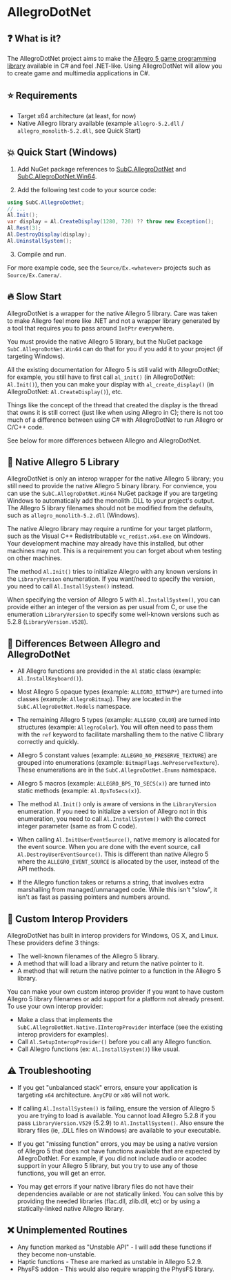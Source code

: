 # AllegroDotNet

## :question: What is it?

The AllegroDotNet project aims to make the [Allegro 5 game programming library](https://liballeg.org/) available in C# and feel .NET-like.
Using AllegroDotNet will allow you to create game and multimedia applications in C#.

## :star: Requirements

* Target x64 architecture (at least, for now)
* Native Allegro library available (example `allegro-5.2.dll` / `allegro_monolith-5.2.dll`, see Quick Start)

## :boom: Quick Start (Windows)

1) Add NuGet package references to [SubC.AllegroDotNet](https://www.nuget.org/packages/SubC.AllegroDotNet) and [SubC.AllegroDotNet.Win64](https://www.nuget.org/packages/SubC.AllegroDotNet.Win64).

2) Add the following test code to your source code:

```C#
using SubC.AllegroDotNet;
// ...
Al.Init();
var display = Al.CreateDisplay(1280, 720) ?? throw new Exception();
Al.Rest(3);
Al.DestroyDisplay(display);
Al.UninstallSystem();
```

3) Compile and run.

For more example code, see the `Source/Ex.<whatever>` projects such as `Source/Ex.Camera/`.

## :fire: Slow Start

AllegroDotNet is a wrapper for the native Allegro 5 library. Care was taken to make Allegro feel more like .NET and not a wrapper library generated by a tool that requires you to pass around `IntPtr` everywhere.

You must provide the native Allegro 5 library, but the NuGet package `SubC.AllegroDotNet.Win64` can do that for you if you add it to your project (if targeting Windows).

All the existing documentation for Allegro 5 is still valid with AllegroDotNet; for example, you still have to first call `al_init()` (in AllegroDotNet: `Al.Init()`), then you can make your display with `al_create_display()` (in AllegroDotNet: `Al.CreateDisplay()`), etc.

Things like the concept of the thread that created the display is the thread that owns it is still correct (just like when using Allegro in C); there is not too much of a difference between using C# with AllegroDotNet to run Allegro or C/C++ code.

See below for more differences between Allegro and AllegroDotNet.

## :floppy_disk: Native Allegro 5 Library

AllegroDotNet is only an interop wrapper for the native Allegro 5 library; you still need to provide the native Allegro 5 binary library. For convience, you can use the `SubC.AllegroDotNet.Win64` NuGet package if you are targeting Windows to automatically add the monolith .DLL to your project's output.
The Allegro 5 library filenames should not be modified from the defaults, such as `allegro_monolith-5.2.dll` (Windows).

The native Allegro library may require a runtime for your target platform, such as the Visual C++ Redistributable `vc_redist.x64.exe` on Windows. Your development machine may already have this installed, but other machines may not.
This is a requirement you can forget about when testing on other machines.

The method `Al.Init()` tries to initialize Allegro with any known versions in the `LibraryVersion` enumeration. If you want/need to specify the version, you need to call `Al.InstallSystem()` instead.

When specifying the version of Allegro 5 with `Al.InstallSystem()`, you can provide either an integer of the version as per usual from C, or use the enumeration `LibraryVersion` to specify some well-known versions such as 5.2.8 (`LibraryVersion.V528`).

## :newspaper: Differences Between Allegro and AllegroDotNet

* All Allegro functions are provided in the `Al` static class (example: `Al.InstallKeyboard()`).

* Most Allegro 5 opaque types (example: `ALLEGRO_BITMAP*`) are turned into classes (example: `AllegroBitmap`). They are located in the `SubC.AllegroDotNet.Models` namespace.

* The remaining Allegro 5 types (example: `ALLEGRO_COLOR`) are turned into structures (example: `AllegroColor`). You will often need to pass them with the `ref` keyword to facilitate marshalling them to the native C library correctly and quickly.

* Allegro 5 constant values (example: `ALLEGRO_NO_PRESERVE_TEXTURE`) are grouped into enumerations (example: `BitmapFlags.NoPreserveTexture`). These enumerations are in the `SubC.AllegroDotNet.Enums` namespace.

* Allegro 5 macros (example: `ALLEGRO_BPS_TO_SECS(x)`) are turned into static methods (example: `Al.BpsToSecs(x)`).

* The method `Al.Init()` only is aware of versions in the `LibraryVersion` enumeration. If you need to initialize a version of Allegro not in this enumeration, you need to call `Al.InstallSystem()` with the correct integer parameter (same as from C code).

* When calling `Al.InitUserEventSource()`, native memory is allocated for the event source. When you are done with the event source, call `Al.DestroyUserEventSource()`. This is different than native Allegro 5 where the `ALLEGRO_EVENT_SOURCE` is allocated by the user, instead of the API methods.

* If the Allegro function takes or returns a string, that involves extra marshalling from managed/unmanaged code. While this isn't "slow", it isn't as fast as passing pointers and numbers around.

## :memo: Custom Interop Providers

AllegroDotNet has built in interop providers for Windows, OS X, and Linux. These providers define 3 things:

* The well-known filenames of the Allegro 5 library.
* A method that will load a library and return the native pointer to it.
* A method that will return the native pointer to a function in the Allegro 5 library.

You can make your own custom interop provider if you want to have custom Allegro 5 library filenames or add support for a platform not already present.
To use your own interop provider:

* Make a class that implements the `SubC.AllegroDotNet.Native.IInteropProvider` interface (see the existing interop providers for examples).
* Call `Al.SetupInteropProvider()` before you call any Allegro function.
* Call Allegro functions (ex: `Al.InstallSystem()`) like usual.

## :warning: Troubleshooting

* If you get "unbalanced stack" errors, ensure your application is targeting `x64` architecture. `AnyCPU` or `x86` will not work.

* If calling `Al.InstallSystem()` is failing, ensure the version of Allegro 5 you are trying to load is available. You cannot load Allegro 5.2.8 if you pass `LibraryVersion.V529` (5.2.9) to `Al.InstallSystem()`. Also ensure the library files (ie, .DLL files on Windows) are available to your executable.

* If you get "missing function" errors, you may be using a native version of Allegro 5 that does not have functions available that are expected by AllegroDotNet. For example, if you did not include audio or acodec support in your Allegro 5 library, but you try to use any of those functions, you will get an error.

* You may get errors if your native library files do not have their dependencies available or are not statically linked. You can solve this by providing the needed libraries (flac.dll, zlib.dll, etc) or by using a statically-linked native Allegro library.

## :x: Unimplemented Routines

* Any function marked as "Unstable API" - I will add these functions if they become non-unstable.
* Haptic functions - These are marked as unstable in Allegro 5.2.9.
* PhysFS addon - This would also require wrapping the PhysFS library.
